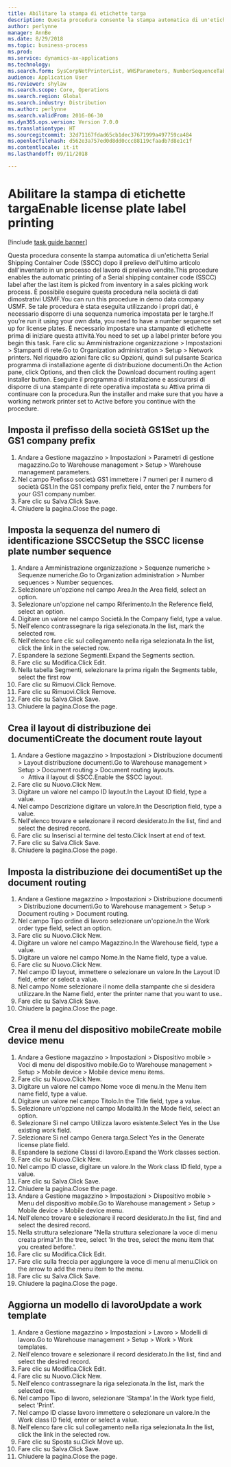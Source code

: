 ```yaml
--- 
title: Abilitare la stampa di etichette targa
description: Questa procedura consente la stampa automatica di un'etichetta Serial Shipping Container Code (SSCC) dopo il prelievo dell'ultimo articolo dall'inventario in un processo del lavoro di prelievo vendite.
author: perlynne
manager: AnnBe
ms.date: 8/29/2018
ms.topic: business-process
ms.prod: 
ms.service: dynamics-ax-applications
ms.technology: 
ms.search.form: SysCorpNetPrinterList, WHSParameters, NumberSequenceTableListPage, NumberSequenceDetails, WHSDocumentRoutingLayout, WHSDocumentRouting, WHSRFMenuItem, WHSRFMenu, WHSWorkTemplateTable
audience: Application User
ms.reviewer: shylaw
ms.search.scope: Core, Operations
ms.search.region: Global
ms.search.industry: Distribution
ms.author: perlynne
ms.search.validFrom: 2016-06-30
ms.dyn365.ops.version: Version 7.0.0
ms.translationtype: HT
ms.sourcegitcommit: 32d71167fdad65cb1dec37671999a497759ca484
ms.openlocfilehash: d562e3a757ed0d8dd0ccc88119cfaadb7d8e1c1f
ms.contentlocale: it-it
ms.lasthandoff: 09/11/2018

---
```

# <a name="enable-license-plate-label-printing"></a><span data-ttu-id="9f2f3-103">Abilitare la stampa di etichette targa</span><span class="sxs-lookup"><span data-stu-id="9f2f3-103">Enable license plate label printing</span></span>

[!include [task guide banner](../../includes/task-guide-banner.md)]

<span data-ttu-id="9f2f3-104">Questa procedura consente la stampa automatica di un'etichetta Serial Shipping Container Code (SSCC) dopo il prelievo dell'ultimo articolo dall'inventario in un processo del lavoro di prelievo vendite.</span><span class="sxs-lookup"><span data-stu-id="9f2f3-104">This procedure enables the automatic printing of a Serial shipping container code (SSCC) label after the last item is picked from inventory in a sales picking work process.</span></span> <span data-ttu-id="9f2f3-105">È possibile eseguire questa procedura nella società di dati dimostrativi USMF.</span><span class="sxs-lookup"><span data-stu-id="9f2f3-105">You can run this procedure in demo data company USMF.</span></span> <span data-ttu-id="9f2f3-106">Se tale procedura è stata eseguita utilizzando i propri dati, è necessario disporre di una sequenza numerica impostata per le targhe.</span><span class="sxs-lookup"><span data-stu-id="9f2f3-106">If you’re run it using your own data, you need to have a number sequence set up for license plates.</span></span> <span data-ttu-id="9f2f3-107">È necessario impostare una stampante di etichette prima di iniziare questa attività.</span><span class="sxs-lookup"><span data-stu-id="9f2f3-107">You need to set up a label printer before you begin this task.</span></span> <span data-ttu-id="9f2f3-108">Fare clic su Amministrazione organizzazione > Impostazioni > Stampanti di rete.</span><span class="sxs-lookup"><span data-stu-id="9f2f3-108">Go to Organization administration > Setup > Network printers.</span></span> <span data-ttu-id="9f2f3-109">Nel riquadro azioni fare clic su Opzioni, quindi sul pulsante Scarica programma di installazione agente di distribuzione documenti.</span><span class="sxs-lookup"><span data-stu-id="9f2f3-109">On the Action pane, click Options, and then click the Download document routing agent installer button.</span></span> <span data-ttu-id="9f2f3-110">Eseguire il programma di installazione e assicurarsi di disporre di una stampante di rete operativa impostata su Attiva prima di continuare con la procedura.</span><span class="sxs-lookup"><span data-stu-id="9f2f3-110">Run the installer and make sure that you have a working network printer set to Active before you continue with the procedure.</span></span>


## <a name="set-up-the-gs1-company-prefix"></a><span data-ttu-id="9f2f3-111">Imposta il prefisso della società GS1</span><span class="sxs-lookup"><span data-stu-id="9f2f3-111">Set up the GS1 company prefix</span></span>
1. <span data-ttu-id="9f2f3-112">Andare a Gestione magazzino > Impostazioni > Parametri di gestione magazzino.</span><span class="sxs-lookup"><span data-stu-id="9f2f3-112">Go to Warehouse management > Setup > Warehouse management parameters.</span></span>
2. <span data-ttu-id="9f2f3-113">Nel campo Prefisso società GS1 immettere i 7 numeri per il numero di società GS1.</span><span class="sxs-lookup"><span data-stu-id="9f2f3-113">In the GS1 company prefix field, enter the 7 numbers for your GS1 company number.</span></span>
3. <span data-ttu-id="9f2f3-114">Fare clic su Salva.</span><span class="sxs-lookup"><span data-stu-id="9f2f3-114">Click Save.</span></span>
4. <span data-ttu-id="9f2f3-115">Chiudere la pagina.</span><span class="sxs-lookup"><span data-stu-id="9f2f3-115">Close the page.</span></span>

## <a name="setup-the-sscc-license-plate-number-sequence"></a><span data-ttu-id="9f2f3-116">Imposta la sequenza del numero di identificazione SSCC</span><span class="sxs-lookup"><span data-stu-id="9f2f3-116">Setup the SSCC license plate number sequence</span></span>
1. <span data-ttu-id="9f2f3-117">Andare a Amministrazione organizzazione > Sequenze numeriche > Sequenze numeriche.</span><span class="sxs-lookup"><span data-stu-id="9f2f3-117">Go to Organization administration > Number sequences > Number sequences.</span></span>
2. <span data-ttu-id="9f2f3-118">Selezionare un'opzione nel campo Area.</span><span class="sxs-lookup"><span data-stu-id="9f2f3-118">In the Area field, select an option.</span></span>
3. <span data-ttu-id="9f2f3-119">Selezionare un'opzione nel campo Riferimento.</span><span class="sxs-lookup"><span data-stu-id="9f2f3-119">In the Reference field, select an option.</span></span>
4. <span data-ttu-id="9f2f3-120">Digitare un valore nel campo Società.</span><span class="sxs-lookup"><span data-stu-id="9f2f3-120">In the Company field, type a value.</span></span>
5. <span data-ttu-id="9f2f3-121">Nell'elenco contrassegnare la riga selezionata.</span><span class="sxs-lookup"><span data-stu-id="9f2f3-121">In the list, mark the selected row.</span></span>
6. <span data-ttu-id="9f2f3-122">Nell'elenco fare clic sul collegamento nella riga selezionata.</span><span class="sxs-lookup"><span data-stu-id="9f2f3-122">In the list, click the link in the selected row.</span></span>
7. <span data-ttu-id="9f2f3-123">Espandere la sezione Segmenti.</span><span class="sxs-lookup"><span data-stu-id="9f2f3-123">Expand the Segments section.</span></span>
8. <span data-ttu-id="9f2f3-124">Fare clic su Modifica.</span><span class="sxs-lookup"><span data-stu-id="9f2f3-124">Click Edit.</span></span>
9. <span data-ttu-id="9f2f3-125">Nella tabella Segmenti, selezionare la prima riga</span><span class="sxs-lookup"><span data-stu-id="9f2f3-125">In the Segments table, select the first row</span></span>
10. <span data-ttu-id="9f2f3-126">Fare clic su Rimuovi.</span><span class="sxs-lookup"><span data-stu-id="9f2f3-126">Click Remove.</span></span>
11. <span data-ttu-id="9f2f3-127">Fare clic su Rimuovi.</span><span class="sxs-lookup"><span data-stu-id="9f2f3-127">Click Remove.</span></span>
12. <span data-ttu-id="9f2f3-128">Fare clic su Salva.</span><span class="sxs-lookup"><span data-stu-id="9f2f3-128">Click Save.</span></span>
13. <span data-ttu-id="9f2f3-129">Chiudere la pagina.</span><span class="sxs-lookup"><span data-stu-id="9f2f3-129">Close the page.</span></span>

## <a name="create-the-document-route-layout"></a><span data-ttu-id="9f2f3-130">Crea il layout di distribuzione dei documenti</span><span class="sxs-lookup"><span data-stu-id="9f2f3-130">Create the document route layout</span></span>
1. <span data-ttu-id="9f2f3-131">Andare a Gestione magazzino > Impostazioni > Distribuzione documenti > Layout distribuzione documenti.</span><span class="sxs-lookup"><span data-stu-id="9f2f3-131">Go to Warehouse management > Setup > Document routing > Document routing layouts.</span></span>
    * <span data-ttu-id="9f2f3-132">Attiva il layout di SSCC.</span><span class="sxs-lookup"><span data-stu-id="9f2f3-132">Enable the SSCC layout.</span></span>  
2. <span data-ttu-id="9f2f3-133">Fare clic su Nuovo.</span><span class="sxs-lookup"><span data-stu-id="9f2f3-133">Click New.</span></span>
3. <span data-ttu-id="9f2f3-134">Digitare un valore nel campo ID layout.</span><span class="sxs-lookup"><span data-stu-id="9f2f3-134">In the Layout ID field, type a value.</span></span>
4. <span data-ttu-id="9f2f3-135">Nel campo Descrizione digitare un valore.</span><span class="sxs-lookup"><span data-stu-id="9f2f3-135">In the Description field, type a value.</span></span>
5. <span data-ttu-id="9f2f3-136">Nell'elenco trovare e selezionare il record desiderato.</span><span class="sxs-lookup"><span data-stu-id="9f2f3-136">In the list, find and select the desired record.</span></span>
6. <span data-ttu-id="9f2f3-137">Fare clic su Inserisci al termine del testo.</span><span class="sxs-lookup"><span data-stu-id="9f2f3-137">Click Insert at end of text.</span></span>
7. <span data-ttu-id="9f2f3-138">Fare clic su Salva.</span><span class="sxs-lookup"><span data-stu-id="9f2f3-138">Click Save.</span></span>
8. <span data-ttu-id="9f2f3-139">Chiudere la pagina.</span><span class="sxs-lookup"><span data-stu-id="9f2f3-139">Close the page.</span></span>

## <a name="set-up-the-document-routing"></a><span data-ttu-id="9f2f3-140">Imposta la distribuzione dei documenti</span><span class="sxs-lookup"><span data-stu-id="9f2f3-140">Set up the document routing</span></span>
1. <span data-ttu-id="9f2f3-141">Andare a Gestione magazzino > Impostazioni > Distribuzione documenti > Distribuzione documenti.</span><span class="sxs-lookup"><span data-stu-id="9f2f3-141">Go to Warehouse management > Setup > Document routing > Document routing.</span></span>
2. <span data-ttu-id="9f2f3-142">Nel campo Tipo ordine di lavoro selezionare un'opzione.</span><span class="sxs-lookup"><span data-stu-id="9f2f3-142">In the Work order type field, select an option.</span></span>
3. <span data-ttu-id="9f2f3-143">Fare clic su Nuovo.</span><span class="sxs-lookup"><span data-stu-id="9f2f3-143">Click New.</span></span>
4. <span data-ttu-id="9f2f3-144">Digitare un valore nel campo Magazzino.</span><span class="sxs-lookup"><span data-stu-id="9f2f3-144">In the Warehouse field, type a value.</span></span>
5. <span data-ttu-id="9f2f3-145">Digitare un valore nel campo Nome.</span><span class="sxs-lookup"><span data-stu-id="9f2f3-145">In the Name field, type a value.</span></span>
6. <span data-ttu-id="9f2f3-146">Fare clic su Nuovo.</span><span class="sxs-lookup"><span data-stu-id="9f2f3-146">Click New.</span></span>
7. <span data-ttu-id="9f2f3-147">Nel campo ID layout, immettere o selezionare un valore.</span><span class="sxs-lookup"><span data-stu-id="9f2f3-147">In the Layout ID field, enter or select a value.</span></span>
8. <span data-ttu-id="9f2f3-148">Nel campo Nome selezionare il nome della stampante che si desidera utilizzare.</span><span class="sxs-lookup"><span data-stu-id="9f2f3-148">In the Name field, enter the printer name that you want to use..</span></span>
9. <span data-ttu-id="9f2f3-149">Fare clic su Salva.</span><span class="sxs-lookup"><span data-stu-id="9f2f3-149">Click Save.</span></span>
10. <span data-ttu-id="9f2f3-150">Chiudere la pagina.</span><span class="sxs-lookup"><span data-stu-id="9f2f3-150">Close the page.</span></span>

## <a name="create-mobile-device-menu"></a><span data-ttu-id="9f2f3-151">Crea il menu del dispositivo mobile</span><span class="sxs-lookup"><span data-stu-id="9f2f3-151">Create mobile device menu</span></span>
1. <span data-ttu-id="9f2f3-152">Andare a Gestione magazzino > Impostazioni > Dispositivo mobile > Voci di menu del dispositivo mobile.</span><span class="sxs-lookup"><span data-stu-id="9f2f3-152">Go to Warehouse management > Setup > Mobile device > Mobile device menu items.</span></span>
2. <span data-ttu-id="9f2f3-153">Fare clic su Nuovo.</span><span class="sxs-lookup"><span data-stu-id="9f2f3-153">Click New.</span></span>
3. <span data-ttu-id="9f2f3-154">Digitare un valore nel campo Nome voce di menu.</span><span class="sxs-lookup"><span data-stu-id="9f2f3-154">In the Menu item name field, type a value.</span></span>
4. <span data-ttu-id="9f2f3-155">Digitare un valore nel campo Titolo.</span><span class="sxs-lookup"><span data-stu-id="9f2f3-155">In the Title field, type a value.</span></span>
5. <span data-ttu-id="9f2f3-156">Selezionare un'opzione nel campo Modalità.</span><span class="sxs-lookup"><span data-stu-id="9f2f3-156">In the Mode field, select an option.</span></span>
6. <span data-ttu-id="9f2f3-157">Selezionare Sì nel campo Utilizza lavoro esistente.</span><span class="sxs-lookup"><span data-stu-id="9f2f3-157">Select Yes in the Use existing work field.</span></span>
7. <span data-ttu-id="9f2f3-158">Selezionare Sì nel campo Genera targa.</span><span class="sxs-lookup"><span data-stu-id="9f2f3-158">Select Yes in the Generate license plate field.</span></span>
8. <span data-ttu-id="9f2f3-159">Espandere la sezione Classi di lavoro.</span><span class="sxs-lookup"><span data-stu-id="9f2f3-159">Expand the Work classes section.</span></span>
9. <span data-ttu-id="9f2f3-160">Fare clic su Nuovo.</span><span class="sxs-lookup"><span data-stu-id="9f2f3-160">Click New.</span></span>
10. <span data-ttu-id="9f2f3-161">Nel campo ID classe, digitare un valore.</span><span class="sxs-lookup"><span data-stu-id="9f2f3-161">In the Work class ID field, type a value.</span></span>
11. <span data-ttu-id="9f2f3-162">Fare clic su Salva.</span><span class="sxs-lookup"><span data-stu-id="9f2f3-162">Click Save.</span></span>
12. <span data-ttu-id="9f2f3-163">Chiudere la pagina.</span><span class="sxs-lookup"><span data-stu-id="9f2f3-163">Close the page.</span></span>
13. <span data-ttu-id="9f2f3-164">Andare a Gestione magazzino > Impostazioni > Dispositivo mobile > Menu del dispositivo mobile.</span><span class="sxs-lookup"><span data-stu-id="9f2f3-164">Go to Warehouse management > Setup > Mobile device > Mobile device menu.</span></span>
14. <span data-ttu-id="9f2f3-165">Nell'elenco trovare e selezionare il record desiderato.</span><span class="sxs-lookup"><span data-stu-id="9f2f3-165">In the list, find and select the desired record.</span></span>
15. <span data-ttu-id="9f2f3-166">Nella struttura selezionare "Nella struttura selezionare la voce di menu creata prima".</span><span class="sxs-lookup"><span data-stu-id="9f2f3-166">In the tree, select 'In the tree, select the menu item that you created before.'.</span></span>
16. <span data-ttu-id="9f2f3-167">Fare clic su Modifica.</span><span class="sxs-lookup"><span data-stu-id="9f2f3-167">Click Edit.</span></span>
17. <span data-ttu-id="9f2f3-168">Fare clic sulla freccia per aggiungere la voce di menu al menu.</span><span class="sxs-lookup"><span data-stu-id="9f2f3-168">Click on the arrow to add the menu item to the menu.</span></span>
18. <span data-ttu-id="9f2f3-169">Fare clic su Salva.</span><span class="sxs-lookup"><span data-stu-id="9f2f3-169">Click Save.</span></span>
19. <span data-ttu-id="9f2f3-170">Chiudere la pagina.</span><span class="sxs-lookup"><span data-stu-id="9f2f3-170">Close the page.</span></span>

## <a name="update-a-work-template"></a><span data-ttu-id="9f2f3-171">Aggiorna un modello di lavoro</span><span class="sxs-lookup"><span data-stu-id="9f2f3-171">Update a work template</span></span>
1. <span data-ttu-id="9f2f3-172">Andare a Gestione magazzino > Impostazioni > Lavoro > Modelli di lavoro.</span><span class="sxs-lookup"><span data-stu-id="9f2f3-172">Go to Warehouse management > Setup > Work > Work templates.</span></span>
2. <span data-ttu-id="9f2f3-173">Nell'elenco trovare e selezionare il record desiderato.</span><span class="sxs-lookup"><span data-stu-id="9f2f3-173">In the list, find and select the desired record.</span></span>
3. <span data-ttu-id="9f2f3-174">Fare clic su Modifica.</span><span class="sxs-lookup"><span data-stu-id="9f2f3-174">Click Edit.</span></span>
4. <span data-ttu-id="9f2f3-175">Fare clic su Nuovo.</span><span class="sxs-lookup"><span data-stu-id="9f2f3-175">Click New.</span></span>
5. <span data-ttu-id="9f2f3-176">Nell'elenco contrassegnare la riga selezionata.</span><span class="sxs-lookup"><span data-stu-id="9f2f3-176">In the list, mark the selected row.</span></span>
6. <span data-ttu-id="9f2f3-177">Nel campo Tipo di lavoro, selezionare 'Stampa'.</span><span class="sxs-lookup"><span data-stu-id="9f2f3-177">In the Work type field, select 'Print'.</span></span>
7. <span data-ttu-id="9f2f3-178">Nel campo ID classe lavoro immettere o selezionare un valore.</span><span class="sxs-lookup"><span data-stu-id="9f2f3-178">In the Work class ID field, enter or select a value.</span></span>
8. <span data-ttu-id="9f2f3-179">Nell'elenco fare clic sul collegamento nella riga selezionata.</span><span class="sxs-lookup"><span data-stu-id="9f2f3-179">In the list, click the link in the selected row.</span></span>
9. <span data-ttu-id="9f2f3-180">Fare clic su Sposta su.</span><span class="sxs-lookup"><span data-stu-id="9f2f3-180">Click Move up.</span></span>
10. <span data-ttu-id="9f2f3-181">Fare clic su Salva.</span><span class="sxs-lookup"><span data-stu-id="9f2f3-181">Click Save.</span></span>
11. <span data-ttu-id="9f2f3-182">Chiudere la pagina.</span><span class="sxs-lookup"><span data-stu-id="9f2f3-182">Close the page.</span></span>


